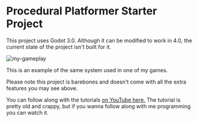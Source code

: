 # Procedural Platformer Starter Project

This project uses Godot 3.0. Although it can be modified to work in 4.0, the current state of the project isn't built for it.

![my-gameplay](misc/gameplay.gif)

This is an example of the same system used in one of my games.

Please note this project is barebones and doesn't come with all the extra features you may see above.

You can follow along with the tutorials [on YouTube here.](https://youtube.com/playlist?list=PL6bQeQE-ybqAs47G_y32-zah0ieGLzgve)
The tutorial is pretty old and crappy, but if you wanna follow along with me programming you can watch it.
